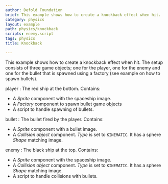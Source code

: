 ```yaml
---
author: Defold Foundation
brief: This example shows how to create a knockback effect when hit.
category: physics
layout: example
path: physics/knockback
scripts: enemy.script
tags: physics
title: Knockback

---
```


This example shows how to create a knockback effect when hit. The setup consists of three game objects; one for the player, one for the enemy and one for the bullet that is spawned using a factory (see example on how to spawn bullets).

player
: The red ship at the bottom. Contains:
  - A *Sprite* component with the spaceship image.
  - A *Factory* component to spawn bullet game objects
  - A script to handle spawning of bullets.

bullet
: The bullet fired by the player. Contains:
  - A *Sprite* component with a bullet image.
  - A *Collision object* component. *Type* is set to `KINEMATIC`. It has a sphere *Shape* matching image.

enemy
: The black ship at the top. Contains:
  - A *Sprite* component with the spaceship image.
  - A *Collision object* component. *Type* is set to `KINEMATIC`. It has a sphere *Shape* matching image.
  - A script to handle collisions with bullets.